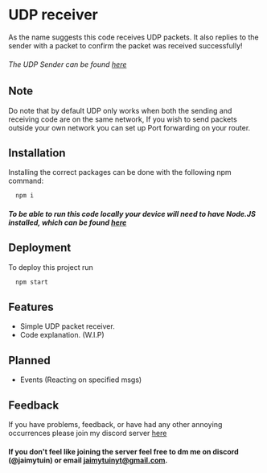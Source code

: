 
# UDP receiver

As the name suggests this code receives UDP packets. It also replies to the sender with a packet to confirm the packet was received successfully!

###### The UDP Sender can be found [here](https://github.com/JaimyTuin223/UDP-sender)


## Note

Do note that by default UDP only works when both the sending and receiving code are on the same network, If you wish to send packets outside your own network you can set up Port forwarding on your router.


## Installation

Installing the correct packages can be done with the following npm command:

```bash
  npm i
```
##### To be able to run this code locally your device will need to have Node.JS installed, which can be found [here](https://nodejs.org/en/download)
    
## Deployment

To deploy this project run

```bash
  npm start
```


## Features

- Simple UDP packet receiver.
- Code explanation. (W.I.P)

## Planned

- Events (Reacting on specified msgs)


## Feedback

If you have problems, feedback, or have had any other annoying occurrences please join my discord server [here](https://discord.gg/8KxqWAKCPe)

#### If you don't feel like joining the server feel free to dm me on discord (@jaimytuin) or email jaimytuinyt@gmail.com.

